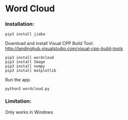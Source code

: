 # Word Cloud

### Installation:

```
pip3 install jieba
```

Download and install Visual CPP Build Tool:
http://landinghub.visualstudio.com/visual-cpp-build-tools

```
pip3 install wordcloud
pip3 install Image
pip3 install numpy
pip3 install matplotlib
```

Run the app.
```
python3 wordcloud.py
```

### Limitation:
Only works in Windows
